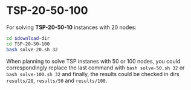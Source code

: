 # TSP-20-50-100

For solving **TSP-20-50-10** instances with 20 nodes:

```bash
cd $download-dir
cd TSP-20-50-100
bash solve-20.sh 32
```

When planning to solve TSP instanes with 50 or 100 nodes, you could correspondingly replace the last command with `bash solve-50.sh 32` or `bash solve-100.sh 32` and finally, the results could be checked in dirs `results/20`, `results/50` and `results/100`. 
